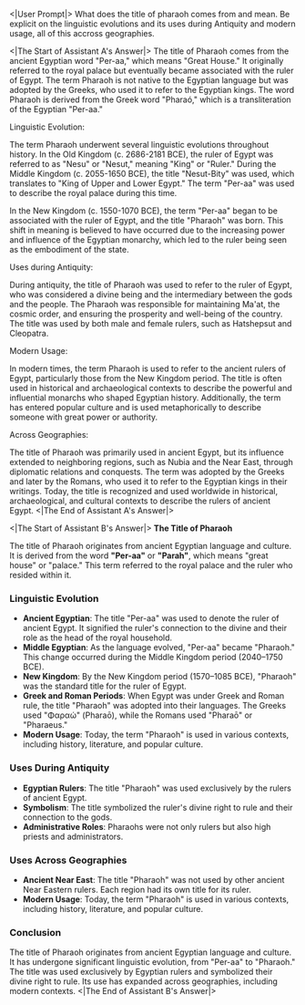 <|User Prompt|>
What does the title of pharaoh comes from and mean. Be explicit on the linguistic evolutions and its uses during Antiquity and modern usage, all of this accross geographies.

<|The Start of Assistant A's Answer|>
The title of Pharaoh comes from the ancient Egyptian word "Per-aa," which means "Great House." It originally referred to the royal palace but eventually became associated with the ruler of Egypt. The term Pharaoh is not native to the Egyptian language but was adopted by the Greeks, who used it to refer to the Egyptian kings. The word Pharaoh is derived from the Greek word "Pharaó," which is a transliteration of the Egyptian "Per-aa."

Linguistic Evolution:

The term Pharaoh underwent several linguistic evolutions throughout history. In the Old Kingdom (c. 2686-2181 BCE), the ruler of Egypt was referred to as "Nesu" or "Nesut," meaning "King" or "Ruler." During the Middle Kingdom (c. 2055-1650 BCE), the title "Nesut-Bity" was used, which translates to "King of Upper and Lower Egypt." The term "Per-aa" was used to describe the royal palace during this time.

In the New Kingdom (c. 1550-1070 BCE), the term "Per-aa" began to be associated with the ruler of Egypt, and the title "Pharaoh" was born. This shift in meaning is believed to have occurred due to the increasing power and influence of the Egyptian monarchy, which led to the ruler being seen as the embodiment of the state.

Uses during Antiquity:

During antiquity, the title of Pharaoh was used to refer to the ruler of Egypt, who was considered a divine being and the intermediary between the gods and the people. The Pharaoh was responsible for maintaining Ma'at, the cosmic order, and ensuring the prosperity and well-being of the country. The title was used by both male and female rulers, such as Hatshepsut and Cleopatra.

Modern Usage:

In modern times, the term Pharaoh is used to refer to the ancient rulers of Egypt, particularly those from the New Kingdom period. The title is often used in historical and archaeological contexts to describe the powerful and influential monarchs who shaped Egyptian history. Additionally, the term has entered popular culture and is used metaphorically to describe someone with great power or authority.

Across Geographies:

The title of Pharaoh was primarily used in ancient Egypt, but its influence extended to neighboring regions, such as Nubia and the Near East, through diplomatic relations and conquests. The term was adopted by the Greeks and later by the Romans, who used it to refer to the Egyptian kings in their writings. Today, the title is recognized and used worldwide in historical, archaeological, and cultural contexts to describe the rulers of ancient Egypt.
<|The End of Assistant A's Answer|>

<|The Start of Assistant B's Answer|>
**The Title of Pharaoh**

The title of Pharaoh originates from ancient Egyptian language and culture. It is derived from the word **"Per-aa"** or **"Parah"**, which means "great house" or "palace." This term referred to the royal palace and the ruler who resided within it.

### Linguistic Evolution

- **Ancient Egyptian**: The title "Per-aa" was used to denote the ruler of ancient Egypt. It signified the ruler's connection to the divine and their role as the head of the royal household.
- **Middle Egyptian**: As the language evolved, "Per-aa" became "Pharaoh." This change occurred during the Middle Kingdom period (2040–1750 BCE).
- **New Kingdom**: By the New Kingdom period (1570–1085 BCE), "Pharaoh" was the standard title for the ruler of Egypt.
- **Greek and Roman Periods**: When Egypt was under Greek and Roman rule, the title "Pharaoh" was adopted into their languages. The Greeks used "Φαραώ" (Pharaō), while the Romans used "Pharaō" or "Pharaeus."
- **Modern Usage**: Today, the term "Pharaoh" is used in various contexts, including history, literature, and popular culture.

### Uses During Antiquity

- **Egyptian Rulers**: The title "Pharaoh" was used exclusively by the rulers of ancient Egypt.
- **Symbolism**: The title symbolized the ruler's divine right to rule and their connection to the gods.
- **Administrative Roles**: Pharaohs were not only rulers but also high priests and administrators.

### Uses Across Geographies

- **Ancient Near East**: The title "Pharaoh" was not used by other ancient Near Eastern rulers. Each region had its own title for its ruler.
- **Modern Usage**: Today, the term "Pharaoh" is used in various contexts, including history, literature, and popular culture.

### Conclusion

The title of Pharaoh originates from ancient Egyptian language and culture. It has undergone significant linguistic evolution, from "Per-aa" to "Pharaoh." The title was used exclusively by Egyptian rulers and symbolized their divine right to rule. Its use has expanded across geographies, including modern contexts.
<|The End of Assistant B's Answer|>